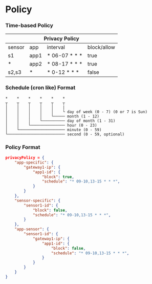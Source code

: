 # Policy

### Time-based Policy
<table class="tg">
<thead>
  <tr>
    <th class="tg-c3ow" colspan="4">Privacy Policy</th>
  </tr>
</thead>
<tbody>
  <tr>
    <td class="tg-c3ow">sensor</td>
    <td class="tg-c3ow">app</td>
    <td class="tg-c3ow">interval</td>
    <td class="tg-c3ow">block/allow</td>
  </tr>
  <tr>
    <td class="tg-c3ow">s1</td>
    <td class="tg-c3ow">app1</td>
    <td class="tg-c3ow">* 06-07 * * *</td>
    <td class="tg-c3ow">true</td>
  </tr>
  <tr>
    <td class="tg-c3ow">*</td>
    <td class="tg-c3ow">app2</td>
    <td class="tg-c3ow">* 08-17 * * *</td>
    <td class="tg-c3ow">true</td>
  </tr>
  <tr>
    <td class="tg-c3ow">s2,s3</td>
    <td class="tg-c3ow">*</td>
    <td class="tg-c3ow">* 0-12 * * *</td>
    <td class="tg-c3ow">false</td>
  </tr>
</tbody>
</table>

### Schedule (cron like) Format
```
*    *    *    *    *    *
┬    ┬    ┬    ┬    ┬    ┬
│    │    │    │    │    |
│    │    │    │    │    └ day of week (0 - 7) (0 or 7 is Sun)
│    │    │    │    └───── month (1 - 12)
│    │    │    └────────── day of month (1 - 31)
│    │    └─────────────── hour (0 - 23)
│    └──────────────────── minute (0 - 59)
└───────────────────────── second (0 - 59, optional)
```

### Policy Format
```json
privacyPolicy = {
    "app-specific": {
        "gateway1-ip": {
            "app1-id": {
                "block": true,
                "schedule": "* 09-10,13-15 * * *",
            }
        }
    },
    "sensor-specific": {
        "sensor1-id": {
            "block": false,
            "schedule": "* 09-10,13-15 * * *",
        }
    },
    "app-sensor": {
        "sensor1-id": {
            "gateway1-ip": {
                "app1-id": {
                    "block": false,
                    "schedule": "* 09-10,13-15 * * *",
                }
            }
        }
    }
}
```
